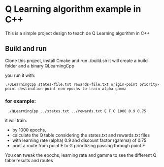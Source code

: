 # Q Learning algorithm example in C++

This is a simple project design to teach de Q Learning algorithm in C++

## Build and run

Clone this project, install Cmake and run ./build.sh
it will create a build folder and a binary QLearningCpp

you run it with:

    ./QLearningCpp states-file.txt rewards-file.txt origin-point priority-point destination-point num-epochs-to-train alpha gamma

### for example:

     ./QLearningCpp ../states.txt ../rewards.txt E F G 1000 0.9 0.75

it will train:
 - by 1000 epochs, 
 - calculate the Q table considering the states.txt and rewards.txt files
 - with learning rate (alpha) 0.9 and discount factor (gamma) of 0.75
 - print a route from point E to G prioritizing passing through point F

You can tweak the epochs, learning rate and gamma to see the different Q table results and routes